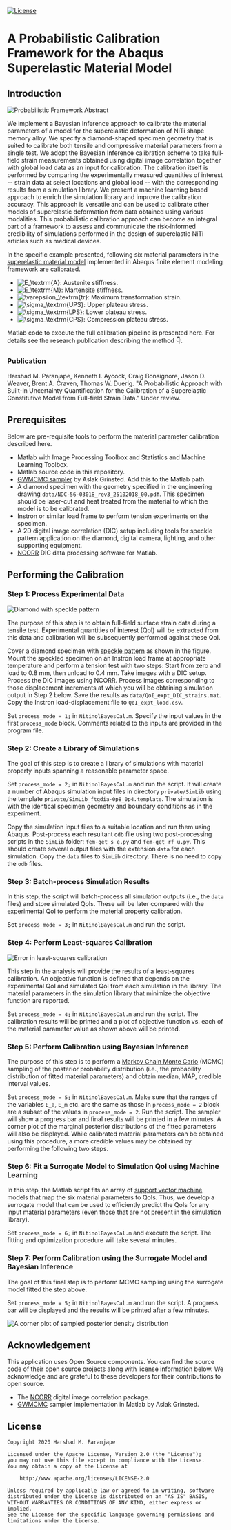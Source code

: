 [![License](https://img.shields.io/badge/License-Apache%202.0-yellowgreen.svg)](https://opensource.org/licenses/Apache-2.0)  

# A Probabilistic Calibration Framework for the Abaqus Superelastic Material Model


## Introduction

![Probabilistic Framework Abstract](/assets/graphical_abstract.jpeg)

We implement a Bayesian Inference approach to calibrate the material parameters of a model for the superelastic deformation of NiTi shape memory alloy. We specify a diamond-shaped specimen geometry that is suited to calibrate both tensile and compressive material parameters from a single test. We adopt the Bayesian Inference calibration scheme to take full-field strain measurements obtained using digital image correlation together with global load data as an input for calibration. The calibration itself is performed by comparing the experimentally measured quantities of interest -- strain data at select locations and global load -- with the corresponding results from a simulation library. We present a machine learning based approach to enrich the simulation library and improve the calibration accuracy. This approach is versatile and can be used to calibrate other models of superelastic deformation from data obtained using various modalities. This probabilistic calibration approach can become an integral part of a framework to assess and communicate the risk-informed credibility of simulations performed in the design of superelastic NiTi articles such as medical devices.

In the specific example presented, following six material parameters in the [superelastic material model](https://abaqus-docs.mit.edu/2017/English/SIMACAEMATRefMap/simamat-c-superelasticity.htm) implemented in Abaqus finite element modeling framework are calibrated.
* ![E_\textrm{A}](https://render.githubusercontent.com/render/math?math=E_%5Ctextrm%7BA%7D): Austenite stiffness.
* ![E_\textrm{M}](https://render.githubusercontent.com/render/math?math=E_%5Ctextrm%7BM%7D): Martensite stiffness.
* ![\varepsilon_\textrm{tr}](https://render.githubusercontent.com/render/math?math=%5Cvarepsilon_%5Ctextrm%7Btr%7D): Maximum transformation strain.
* ![\sigma_\textrm{UPS}](https://render.githubusercontent.com/render/math?math=%5Csigma_%5Ctextrm%7BUPS%7D): Upper plateau stress.
* ![\sigma_\textrm{LPS}](https://render.githubusercontent.com/render/math?math=%5Csigma_%5Ctextrm%7BLPS%7D): Lower plateau stress.
* ![\sigma_\textrm{CPS}](https://render.githubusercontent.com/render/math?math=%5Csigma_%5Ctextrm%7BCPS%7D): Compression plateau stress.

Matlab code to execute the full calibration pipeline is presented here. For details see the research publication describing the method :point_down:.

### Publication

Harshad M. Paranjape, Kenneth I. Aycock, Craig Bonsignore, Jason D. Weaver, Brent A. Craven, Thomas W. Duerig. "A Probabilistic Approach with Built-in Uncertainty Quantification for the Calibration of a Superelastic Constitutive Model from Full-field Strain Data." Under review.

## Prerequisites

Below are pre-requisite tools to perform the material parameter calibration described here.
* Matlab with Image Processing Toolbox and Statistics and Machine Learning Toolbox.
* Matlab source code in this repository.
* [GWMCMC sampler](https://github.com/grinsted/gwmcmc) by Aslak Grinsted. Add this to the Matlab path.
* A diamond specimen with the geometry specified in the engineering drawing `data/NDC-56-03018_rev3_25102018_00.pdf`. This specimen should be laser-cut and heat treated from the material to which the model is to be calibrated.
* Instron or similar load frame to perform tension experiments on the specimen.
* A 2D digital image correlation (DIC) setup including tools for speckle pattern application on the diamond, digital camera, lighting, and other supporting equipment.
* [NCORR](https://ncorr.com/) DIC data processing software for Matlab.

## Performing the Calibration

### Step 1: Process Experimental Data

![Diamond with speckle pattern](/assets/fig_diamond.jpeg)

The purpose of this step is to obtain full-field surface strain data during a tensile test. Experimental quantities of interest (QoI) will be extracted from this data and calibration will be subsequently performed against these QoI.

Cover a diamond specimen with [speckle pattern](https://www.sciencedirect.com/science/article/pii/S135964621930733X) as shown in the figure. Mount the speckled specimen on an Instron load frame at appropriate temperature and perform a tension test with two steps: Start from zero and load to 0.8 mm, then unload to 0.4 mm. Take images with a DIC setup. Process the DIC images using NCORR. Process images corresponding to those displacement increments at which you will be obtaining simulation output in Step 2 below. Save the results as `data/QoI_expt_DIC_strains.mat`. Copy the Instron load-displacement file to `QoI_expt_load.csv`.

Set `process_mode = 1;` in `NitinolBayesCal.m`. Specify the input values in the first `process_mode` block. Comments related to the inputs are provided in the program file.

### Step 2: Create a Library of Simulations

The goal of this step is to create a library of simulations with material property inputs spanning a reasonable parameter space.

Set `process_mode = 2;` in `NitinolBayesCal.m` and run the script. It will create a number of Abaqus simulation input files in directory `private/SimLib` using the template `private/SimLib_ftgdia-0p8_0p4.template`. The simulation is with the identical specimen geometry and boundary conditions as in the experiment.

Copy the simulation input files to a suitable location and run them using Abaqus. Post-process each resultant `odb` file using two post-processing scripts in the `SimLib` folder: `fem-get_s_e.py` and `fem-get_rf_u.py`. This should create several output files with the extension `data` for each simulation. Copy the `data` files to `SimLib` directory. There is no need to copy the `odb` files.

### Step 3: Batch-process Simulation Results

In this step, the script will batch-process all simulation outputs (i.e., the `data` files) and store simulated QoIs. These will be later compared with the experimental QoI to perform the material property calibration.

Set `process_mode = 3;` in `NitinolBayesCal.m` and run the script.

### Step 4: Perform Least-squares Calibration

![Error in least-squares calibration](/assets/fig_diamond_error.jpeg)

This step in the analysis will provide the results of a least-squares calibration. An objective function is defined that depends on the experimental QoI and simulated QoI from each simulation in the library. The material parameters in the simulation library that minimize the objective function are reported.

Set `process_mode = 4;` in `NitinolBayesCal.m` and run the script. The calibration results will be printed and a plot of objective function vs. each of the material parameter value as shown above will be printed.

### Step 5: Perform Calibration using Bayesian Inference

The purpose of this step is to perform a [Markov Chain Monte Carlo](https://towardsdatascience.com/a-zero-math-introduction-to-markov-chain-monte-carlo-methods-dcba889e0c50) (MCMC) sampling of the posterior probability distribution (i.e., the probability distribution of fitted material parameters) and obtain median, MAP, credible interval values.

Set `process_mode = 5;` in `NitinolBayesCal.m`. Make sure that the ranges of the variables `E_a`, `E_m` etc. are the same as those in `process_mode = 2` block are a subset of the values in `process_mode = 2`. Run the script. The sampler will show a progress bar and final results will be printed in a few minutes. A corner plot of the marginal posterior distributions of the fitted parameters will also be displayed. While calibrated material parameters can be obtained using this procedure, a more credible values may be obtained by performing the following two steps.

### Step 6: Fit a Surrogate Model to Simulation QoI using Machine Learning

In this step, the Matlab script fits an array of [support vector machine](https://www.mathworks.com/help/stats/understanding-support-vector-machine-regression.html) models that map the six material parameters to QoIs. Thus, we develop a surrogate model that can be used to efficiently predict the QoIs for any input material parameters (even those that are not present in the simulation library).

Set `process_mode = 6;` in `NitinolBayesCal.m` and execute the script. The fitting and optimization procedure will take several minutes.

### Step 7: Perform Calibration using the Surrogate Model and Bayesian Inference

The goal of this final step is to perform MCMC sampling using the surrogate model fitted the step above.

Set `process_mode = 5;` in `NitinolBayesCal.m` and run the script. A progress bar will be displayed and the results will be printed after a few minutes.

![A corner plot of sampled posterior density distribution](/assets/fig_cornerplot.jpeg)

## Acknowledgement

This application uses Open Source components. You can find the source code of their open source projects along with license information below. We acknowledge and are grateful to these developers for their contributions to open source.
* The [NCORR](https://ncorr.com/) digital image correlation package.
* [GWMCMC](https://github.com/grinsted/gwmcmc) sampler implementation in Matlab by Aslak Grinsted.

## License

    Copyright 2020 Harshad M. Paranjape

    Licensed under the Apache License, Version 2.0 (the "License");
    you may not use this file except in compliance with the License.
    You may obtain a copy of the License at

        http://www.apache.org/licenses/LICENSE-2.0

    Unless required by applicable law or agreed to in writing, software
    distributed under the License is distributed on an "AS IS" BASIS,
    WITHOUT WARRANTIES OR CONDITIONS OF ANY KIND, either express or implied.
    See the License for the specific language governing permissions and
    limitations under the License.
